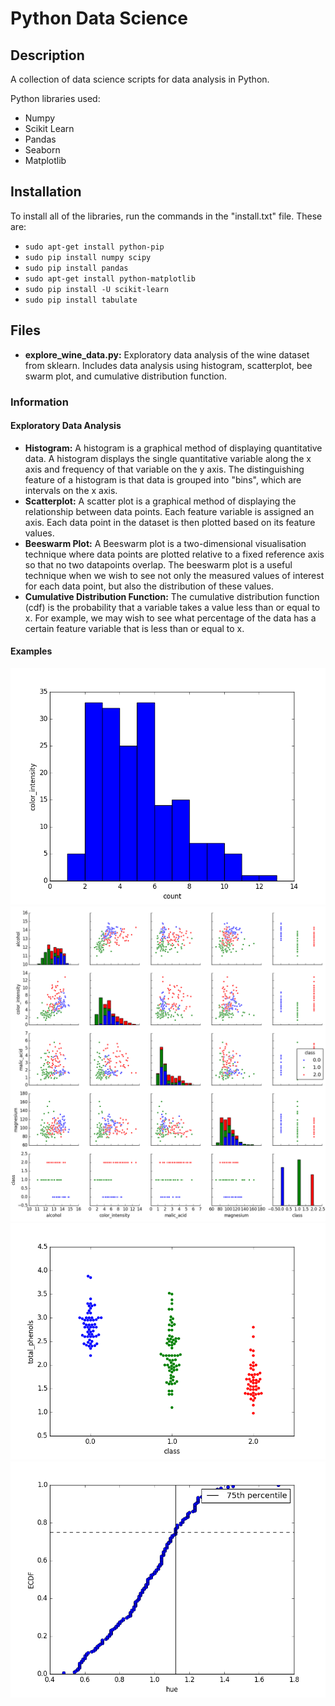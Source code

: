 # Python Data Science

## Description
A collection of data science scripts for data analysis in Python. 

Python libraries used:
- Numpy
- Scikit Learn
- Pandas
- Seaborn
- Matplotlib

## Installation
To install all of the libraries, run the commands in the "install.txt" file. These are:

- `sudo apt-get install python-pip`
- `sudo pip install numpy scipy`
- `sudo pip install pandas`
- `sudo apt-get install python-matplotlib`
- `sudo pip install -U scikit-learn`
- `sudo pip install tabulate`

## Files
- **explore_wine_data.py:** Exploratory data analysis of the wine dataset from sklearn. Includes data analysis using histogram, scatterplot, bee swarm plot, and cumulative distribution function.

### Information

#### Exploratory Data Analysis
- **Histogram:** A histogram is a graphical method of displaying quantitative data. A histogram displays the single quantitative variable along the x axis and frequency of that variable on the y axis. The distinguishing feature of a histogram is that data is grouped into "bins", which are intervals on the x axis.
- **Scatterplot:** A scatter plot is a graphical method of displaying the relationship between data points. Each feature variable is assigned an axis. Each data point in the dataset is then plotted based on its feature values.
- **Beeswarm Plot:** A Beeswarm plot is a two-dimensional visualisation technique where data points are plotted relative to a fixed reference axis so that no two datapoints overlap. The beeswarm plot is a useful technique when we wish to see not only the measured values of interest for each data point, but also the distribution of these values. 
- **Cumulative Distribution Function:** The cumulative distribution function (cdf) is the probability that a variable takes a value less than or equal to x. For example, we may wish to see what percentage of the data has a certain feature variable that is less than or equal to x.

#### Examples
![alt text](https://github.com/GeorgeSeif/Data-Science-Python/blob/master/Images/explore_wine_histogram.png)
![alt text](https://github.com/GeorgeSeif/Data-Science-Python/blob/master/Images/explore_wine_scattermatrix.png)
![alt text](https://github.com/GeorgeSeif/Data-Science-Python/blob/master/Images/explore_wine_beeswarm.png)
![alt text](https://github.com/GeorgeSeif/Data-Science-Python/blob/master/Images/explore_wine_cdf.png)